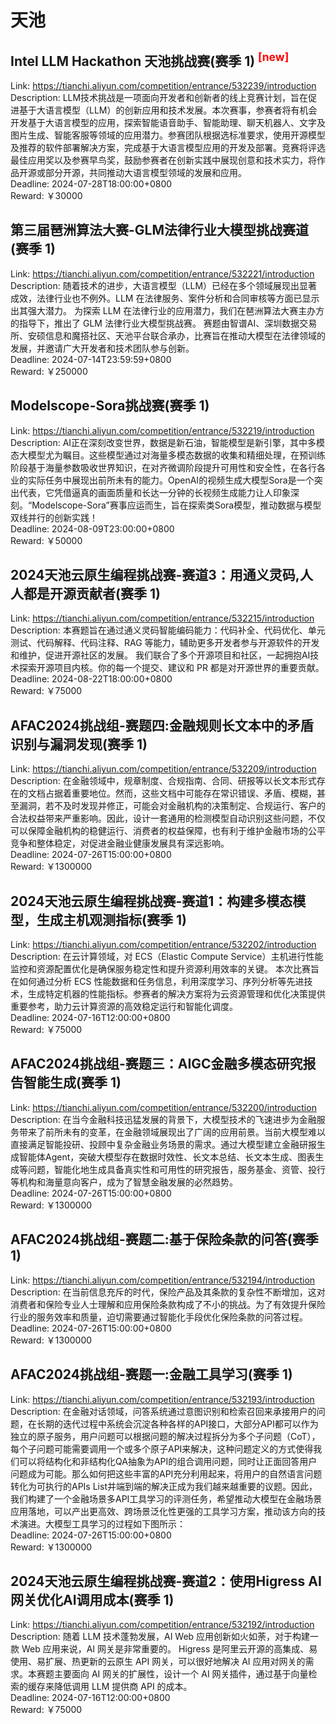 # 天池



## Intel LLM Hackathon 天池挑战赛(赛季 1) <sup style="color:red">[new]<sup>  

Link: https://tianchi.aliyun.com/competition/entrance/532239/introduction  
Description: LLM技术挑战是一项面向开发者和创新者的线上竞赛计划，旨在促进基于大语言模型（LLM）的创新应用和技术发展。本次赛事，参赛者将有机会开发基于大语言模型的应用，探索智能语音助手、智能助理、聊天机器人、文字及图片生成、智能客服等领域的应用潜力。参赛团队根据选标准要求，使用开源模型及推荐的软件部署解决方案，完成基于大语言模型应用的开发及部署。竞赛将评选最佳应用奖以及参赛早鸟奖，鼓励参赛者在创新实践中展现创意和技术实力，将作品开源或部分开源，共同推动大语言模型领域的发展和应用。  
Deadline: 2024-07-28T18:00:00+0800  
Reward: ￥30000  


## 第三届琶洲算法大赛-GLM法律行业大模型挑战赛道(赛季 1)

Link: https://tianchi.aliyun.com/competition/entrance/532221/introduction  
Description: 随着技术的进步，大语言模型（LLM）已经在多个领域展现出显著成效，法律行业也不例外。LLM 在法律服务、案件分析和合同审核等方面已显示出其强大潜力。
为探索 LLM 在法律行业的应用潜力，我们在琶洲算法大赛主办方的指导下，推出了 GLM 法律行业大模型挑战赛。
赛题由智谱AI、深圳数据交易所、安硕信息和魔搭社区、天池平台联合承办，比赛旨在推动大模型在法律领域的发展，并邀请广大开发者和技术团队参与创新。  
Deadline: 2024-07-14T23:59:59+0800  
Reward: ￥250000  


## Modelscope-Sora挑战赛(赛季 1)

Link: https://tianchi.aliyun.com/competition/entrance/532219/introduction  
Description: AI正在深刻改变世界，数据是新石油，智能模型是新引擎，其中多模态大模型尤为瞩目。这些模型通过对海量多模态数据的收集和精细处理，在预训练阶段基于海量参数吸收世界知识，在对齐微调阶段提升可用性和安全性，在各行各业的实际任务中展现出前所未有的能力。OpenAI的视频生成大模型Sora是一个突出代表，它凭借逼真的画面质量和长达一分钟的长视频生成能力让人印象深刻。“Modelscope-Sora”赛事应运而生，旨在探索类Sora模型，推动数据与模型双线并行的创新实践！  
Deadline: 2024-08-09T23:00:00+0800  
Reward: ￥50000  


## 2024天池云原生编程挑战赛-赛道3：用通义灵码,人人都是开源贡献者(赛季 1)

Link: https://tianchi.aliyun.com/competition/entrance/532215/introduction  
Description: 本赛题旨在通过通义灵码智能编码能力：代码补全、代码优化、单元测试、代码解释、代码注释、RAG 等能力，辅助更多开发者参与开源软件的开发和维护，促进开源社区的发展。 我们联合了多个开源项目和社区，一起拥抱AI技术探索开源项目内核。你的每一个提交、建议和 PR 都是对开源世界的重要贡献。  
Deadline: 2024-08-22T18:00:00+0800  
Reward: ￥75000  


## AFAC2024挑战组-赛题四:金融规则长文本中的矛盾识别与漏洞发现(赛季 1)

Link: https://tianchi.aliyun.com/competition/entrance/532209/introduction  
Description: 在金融领域中，规章制度、合规指南、合同、研报等以长文本形式存在的文档占据着重要地位。然而，这些文档中可能存在常识错误、矛盾、模糊，甚至漏洞，若不及时发现并修正，可能会对金融机构的决策制定、合规运行、客户的合法权益带来严重影响。因此，设计一套通用的检测模型自动识别这些问题，不仅可以保障金融机构的稳健运行、消费者的权益保障，也有利于维护金融市场的公平竞争和整体稳定，对促进金融业健康发展具有深远影响。  
Deadline: 2024-07-26T15:00:00+0800  
Reward: ￥1300000  


## 2024天池云原生编程挑战赛-赛道1：构建多模态模型，生成主机观测指标(赛季 1)

Link: https://tianchi.aliyun.com/competition/entrance/532202/introduction  
Description: 在云计算领域，对 ECS（Elastic Compute Service）主机进行性能监控和资源配置优化是确保服务稳定性和提升资源利用效率的关键。 本次比赛旨在如何通过分析 ECS 性能数据和任务信息，利用深度学习、序列分析等先进技术，生成特定机器的性能指标。参赛者的解决方案将为云资源管理和优化决策提供重要参考，助力云计算资源的高效稳定运行和智能化调度。  
Deadline: 2024-07-16T12:00:00+0800  
Reward: ￥75000  


## AFAC2024挑战组-赛题三：AIGC金融多模态研究报告智能生成(赛季 1)

Link: https://tianchi.aliyun.com/competition/entrance/532200/introduction  
Description: 在当今金融科技迅猛发展的背景下，大模型技术的飞速进步为金融服务带来了前所未有的变革，在金融领域展现出了广阔的应用前景。当前大模型难以直接满足智能投研、投顾中复杂金融业务场景的需求。通过大模型建立金融研报生成智能体Agent，突破大模型存在数据时效性、长文本总结、长文本生成、图表生成等问题，智能化地生成具备真实性和可用性的研究报告，服务基金、资管、投行等机构和海量意向客户，成为了智慧金融发展的必然趋势。  
Deadline: 2024-07-26T15:00:00+0800  
Reward: ￥1300000  


## AFAC2024挑战组-赛题二:基于保险条款的问答(赛季 1)

Link: https://tianchi.aliyun.com/competition/entrance/532194/introduction  
Description: 在当前信息充斥的时代，保险产品及其条款的复杂性不断增加，这对消费者和保险专业人士理解和应用保险条款构成了不小的挑战。为了有效提升保险行业的服务效率和质量，迫切需要通过智能化手段优化保险条款的问答过程。  
Deadline: 2024-07-26T15:00:00+0800  
Reward: ￥1300000  


## AFAC2024挑战组-赛题一:金融工具学习(赛季 1)

Link: https://tianchi.aliyun.com/competition/entrance/532193/introduction  
Description: 在金融对话领域，问答系统通过意图识别和检索召回来承接用户的问题，在长期的迭代过程中系统会沉淀各种各样的API接口，大部分API都可以作为独立的原子服务，用户问题可以根据问题的解决过程拆分为多个子问题（CoT），每个子问题可能需要调用一个或多个原子API来解决，这种问题定义的方式使得我们可以将结构化和非结构化QA抽象为API的组合调用问题，同时让正面回答用户问题成为可能。那么如何把这些丰富的API充分利用起来，将用户的自然语言问题转化为可执行的APIs List并端到端的解决正成为我们越来越重要的议题。因此，我们构建了一个金融场景多API工具学习的评测任务，希望推动大模型在金融场景应用落地，可以产出更高效、跨场景泛化性更强的工具学习方案，推动该方向的技术演进。大模型工具学习的过程如下图所示：  
Deadline: 2024-07-26T15:00:00+0800  
Reward: ￥1300000  


## 2024天池云原生编程挑战赛-赛道2：使用Higress AI网关优化AI调用成本(赛季 1)

Link: https://tianchi.aliyun.com/competition/entrance/532192/introduction  
Description: 随着 LLM 技术蓬勃发展，AI Web 应用创新如火如荼，对于构建一款 Web 应用来说，AI 网关是非常重要的。 Higress 是阿里云开源的高集成、易使用、易扩展、热更新的云原生 API 网关，可以很好地解决 AI 应用对网关的需求。本赛题主要面向 AI 网关的扩展性，设计一个 AI 网关插件，通过基于向量检索的缓存来降低调用 LLM 提供商 API 的成本。  
Deadline: 2024-07-16T12:00:00+0800  
Reward: ￥75000  

